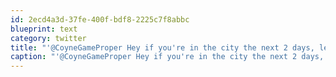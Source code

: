 ```yaml
---
id: 2ecd4a3d-37fe-400f-bdf8-2225c7f8abbc
blueprint: text
category: twitter
title: "'@CoyneGameProper Hey if you're in the city the next 2 days, lemme know."
caption: "'@CoyneGameProper Hey if you're in the city the next 2 days, lemme know."
---
```

